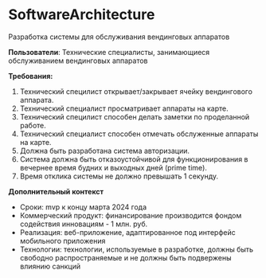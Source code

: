 # SoftwareArchitecture
Разработка системы для обслуживания вендинговых аппаратов

**Пользователи**: Технические специалисты, занимающиеся обслуживанием вендинговых аппаратов

**Требования:**
1. Технический специлист открывает/закрывает ячейку вендингового аппарата.
2. Технический специалист просматривает аппараты на карте.
3. Технический специлист способен делать заметки по проделанной работе.
4. Технический специалист способен отмечать обслуженные аппараты на карте.
6. Должна быть разработана система авторизации.
7. Система должна быть отказоустойчивой для функционирования в вечернее время будних и выходных дней (prime time).
8. Время отклика системы не должно превышать 1 секунду.

**Дополнительный контекст**
* Сроки: mvp к концу марта 2024 года
* Коммерческий продукт: финансирование производится фондом содействия инновациям - 1 млн. руб.
* Реализация: веб-приложение, адаптированное под интерфейс мобильного приложения
* Технологии: технологии, используемые в разработке, должны быть свободно распространяемые и не должны быть подвержены влиянию санкций
